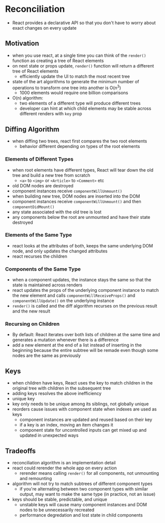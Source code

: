 # Reconciliation
- React provides a declarative API so that you don't have to worry about exact changes on every update

## Motivation
- when you use react, at a single time you can think of the `render()` function as creating a tree of React elements
- on next state or props update, `render()` function will return a different tree of React elements
  - efficiently update the UI to match the most recent tree
- state of the art algorithms to generate the minimum number of operations to transform one tree into another is O(n<sup>3</sup>)
  - 1000 elements would require one billion comparisons
- O(n) algorithm:
  - two elements of a different type will produce different trees
  - developer can hint at which child elements may be stable across different renders with `key` prop

## Diffing Algorithm
- when diffing two trees, react first compares the two root elements
  - behavior different depending on types of the root elements

### Elements of Different Types
- when root elements have different types, React will tear down the old tree and build a new tree from scratch
  - `<a>` to `<img>` or `<Article>` to `<Comment>` etc
- old DOM nodes are destroyed
- component instances receive `componentWillUnmount()`
- when building new tree, DOM nodes are inserted into the DOM
- component instances receive `componentWillUnmount()` and then `componentDidMount()`
- any state associated with the old tree is lost
- any components below the root are unmounted and have their state destroyed

### Elements of the Same Type
- react looks at the attributes of both, keeps the same underlying DOM node, and only updates the changed attributes
- react recurses the children

### Components of the Same Type
- when a component updates, the instance stays the same so that the state is maintained across renders
- react updates the props of the underlying component instance to match the new element and calls `componentWillReceiveProps()` and `componentWillUpdate()` on the underlying instance
- `render()` is called and the diff algorithm recurses on the previous result and the new result

### Recursing on Children
- By default: React iterates over both lists of children at the same time and generates a mutation whenever there is a difference
- add a new element at the end of a list instead of inserting in the beginning because the entire subtree will be remade even though some nodes are the same as previously

## Keys
- when children have keys, React uses the key to match children in the original tree with children in the subsequent tree
- adding keys resolves the above inefficiency
- unique key
- key only needs to be unique among its siblings, not globally unique
- reorders cause issues with component state when indexes are used as keys
  - component instances are updated and reused based on their key
  - if a key is an index, moving an item changes it
  - component state for uncontrolled inputs can get mixed up and updated in unexpected ways

## Tradeoffs
- reconciliation algorithm is an implementation detail
- react could rerender the whole app on every action
  - rerender means calling `render()` for all components, not unmounting and remounting
- algorithm will not try to match subtrees of different component types
  - if you're alternating between two component types with similar output, may want to make the same type (in practice, not an issue)
- keys should be stable, predictable, and unique
  - unstable keys will cause many component instances and DOM nodes to be unnecessarily recreated
  - performance degredation and lost state in child components 
